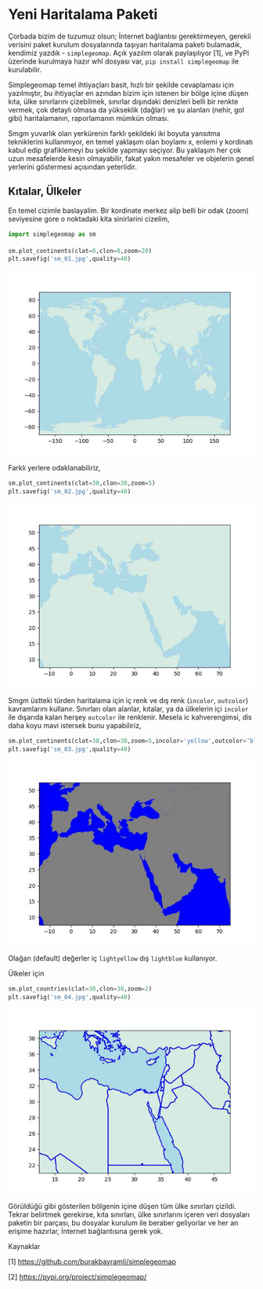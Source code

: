 # Yeni Haritalama Paketi

Çorbada bizim de tuzumuz olsun; İnternet bağlantısı gerektirmeyen,
gerekli verisini paket kurulum dosyalarında taşıyan haritalama paketi
bulamadık, kendimiz yazdık - `simplegeomap`.  Açık yazılım olarak
paylaşılıyor [1], ve PyPi üzerinde kurulmaya hazır whl dosyası var,
`pip install simplegeomap` ile kurulabilir.

Simplegeomap temel ihtiyaçları basit, hızlı bir şekilde cevaplaması
için yazılmıştır, bu ihtiyaçlar en azından bizim için istenen bir
bölge içine düşen kıta, ülke sınırlarını çizebilmek, sınırlar
dışındaki denizleri belli bir renkte vermek, çok detaylı olmasa da
yükseklik (dağlar) ve şu alanları (nehir, gol gibi) haritalamanın,
raporlamanın mümkün olması.

Smgm yuvarlık olan yerkürenin farklı şekildeki iki boyuta yansıtma
tekniklerini kullanmıyor, en temel yaklaşım olan boylamı x, enlemi y
kordinatı kabul edip grafiklemeyi bu şekilde yapmayı seçiyor. Bu
yaklaşım her çok uzun mesafelerde kesin olmayabilir, fakat yakın
mesafeler ve objelerin genel yerlerini göstermesi açısından
yeterlidir.

## Kıtalar, Ülkeler

En temel cizimle baslayalim. Bir kordinate merkez alip belli bir
odak (zoom) seviyesine gore o noktadaki kita sinirlarini cizelim,

```python
import simplegeomap as sm

sm.plot_continents(clat=0,clon=0,zoom=20)
plt.savefig('sm_01.jpg',quality=40)
```

![](sm_01.jpg)


Farklı yerlere odaklanabiliriz, 

```python
sm.plot_continents(clat=30,clon=30,zoom=5)
plt.savefig('sm_02.jpg',quality=40)
```

![](sm_02.jpg)

Smgm üstteki türden haritalama için iç renk ve dış renk (`incolor`,
`outcolor`) kavramlarını kullanır. Sınırları olan alanlar, kıtalar, ya
da ülkelerin içi `incolor` ile dışarıda kalan herşey `outcolor` ile
renklenir. Mesela ic kahverengimsi, dis daha koyu mavi istersek bunu
yapabiliriz,

```python
sm.plot_continents(clat=30,clon=30,zoom=5,incolor='yellow',outcolor='blue')
plt.savefig('sm_03.jpg',quality=40)
```

![](sm_03.jpg)

Olağan (default) değerler iç `lightyellow` dış `lightblue` kullanıyor.

Ülkeler için

```python
sm.plot_countries(clat=30,clon=30,zoom=2)
plt.savefig('sm_04.jpg',quality=40)
```

![](sm_04.jpg)

Görüldüğü gibi gösterilen bölgenin içine düşen tüm ülke sınırları çizildi.
Tekrar belirtmek gerekirse, kıta sınırları, ülke sınırlarını içeren veri
dosyaları paketin bir parçası, bu dosyalar kurulum ile beraber geliyorlar
ve her an erişime hazırlar, İnternet bağlantısına gerek yok.


Kaynaklar

[1] https://github.com/burakbayramli/simplegeomap

[2] https://pypi.org/project/simplegeomap/


